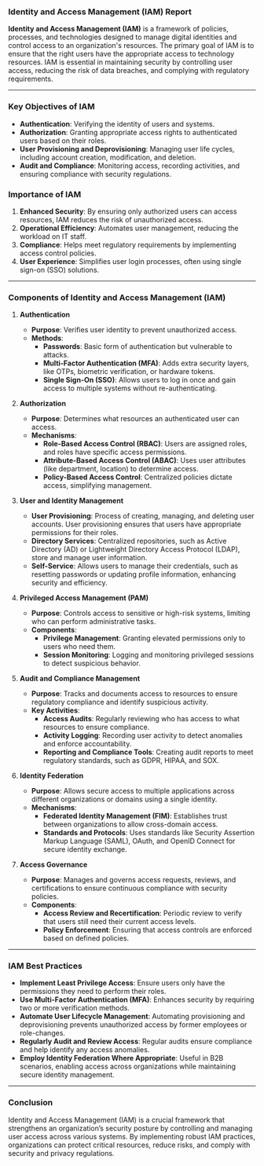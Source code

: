 ### Identity and Access Management (IAM) Report

**Identity and Access Management (IAM)** is a framework of policies, processes, and technologies designed to manage digital identities and control access to an organization's resources. The primary goal of IAM is to ensure that the right users have the appropriate access to technology resources. IAM is essential in maintaining security by controlling user access, reducing the risk of data breaches, and complying with regulatory requirements.

---

### Key Objectives of IAM
- **Authentication**: Verifying the identity of users and systems.
- **Authorization**: Granting appropriate access rights to authenticated users based on their roles.
- **User Provisioning and Deprovisioning**: Managing user life cycles, including account creation, modification, and deletion.
- **Audit and Compliance**: Monitoring access, recording activities, and ensuring compliance with security regulations.

### Importance of IAM
1. **Enhanced Security**: By ensuring only authorized users can access resources, IAM reduces the risk of unauthorized access.
2. **Operational Efficiency**: Automates user management, reducing the workload on IT staff.
3. **Compliance**: Helps meet regulatory requirements by implementing access control policies.
4. **User Experience**: Simplifies user login processes, often using single sign-on (SSO) solutions.

---

### Components of Identity and Access Management (IAM)

1. **Authentication**  
   - **Purpose**: Verifies user identity to prevent unauthorized access.
   - **Methods**:
     - **Passwords**: Basic form of authentication but vulnerable to attacks.
     - **Multi-Factor Authentication (MFA)**: Adds extra security layers, like OTPs, biometric verification, or hardware tokens.
     - **Single Sign-On (SSO)**: Allows users to log in once and gain access to multiple systems without re-authenticating.

2. **Authorization**  
   - **Purpose**: Determines what resources an authenticated user can access.
   - **Mechanisms**:
     - **Role-Based Access Control (RBAC)**: Users are assigned roles, and roles have specific access permissions.
     - **Attribute-Based Access Control (ABAC)**: Uses user attributes (like department, location) to determine access.
     - **Policy-Based Access Control**: Centralized policies dictate access, simplifying management.

3. **User and Identity Management**  
   - **User Provisioning**: Process of creating, managing, and deleting user accounts. User provisioning ensures that users have appropriate permissions for their roles.
   - **Directory Services**: Centralized repositories, such as Active Directory (AD) or Lightweight Directory Access Protocol (LDAP), store and manage user information.
   - **Self-Service**: Allows users to manage their credentials, such as resetting passwords or updating profile information, enhancing security and efficiency.

4. **Privileged Access Management (PAM)**  
   - **Purpose**: Controls access to sensitive or high-risk systems, limiting who can perform administrative tasks.
   - **Components**:
     - **Privilege Management**: Granting elevated permissions only to users who need them.
     - **Session Monitoring**: Logging and monitoring privileged sessions to detect suspicious behavior.

5. **Audit and Compliance Management**  
   - **Purpose**: Tracks and documents access to resources to ensure regulatory compliance and identify suspicious activity.
   - **Key Activities**:
     - **Access Audits**: Regularly reviewing who has access to what resources to ensure compliance.
     - **Activity Logging**: Recording user activity to detect anomalies and enforce accountability.
     - **Reporting and Compliance Tools**: Creating audit reports to meet regulatory standards, such as GDPR, HIPAA, and SOX.

6. **Identity Federation**  
   - **Purpose**: Allows secure access to multiple applications across different organizations or domains using a single identity.
   - **Mechanisms**:
     - **Federated Identity Management (FIM)**: Establishes trust between organizations to allow cross-domain access.
     - **Standards and Protocols**: Uses standards like Security Assertion Markup Language (SAML), OAuth, and OpenID Connect for secure identity exchange.

7. **Access Governance**  
   - **Purpose**: Manages and governs access requests, reviews, and certifications to ensure continuous compliance with security policies.
   - **Components**:
     - **Access Review and Recertification**: Periodic review to verify that users still need their current access levels.
     - **Policy Enforcement**: Ensuring that access controls are enforced based on defined policies.

---

### IAM Best Practices
- **Implement Least Privilege Access**: Ensure users only have the permissions they need to perform their roles.
- **Use Multi-Factor Authentication (MFA)**: Enhances security by requiring two or more verification methods.
- **Automate User Lifecycle Management**: Automating provisioning and deprovisioning prevents unauthorized access by former employees or role-changes.
- **Regularly Audit and Review Access**: Regular audits ensure compliance and help identify any access anomalies.
- **Employ Identity Federation Where Appropriate**: Useful in B2B scenarios, enabling access across organizations while maintaining secure identity management.

---

### Conclusion
Identity and Access Management (IAM) is a crucial framework that strengthens an organization’s security posture by controlling and managing user access across various systems. By implementing robust IAM practices, organizations can protect critical resources, reduce risks, and comply with security and privacy regulations.
